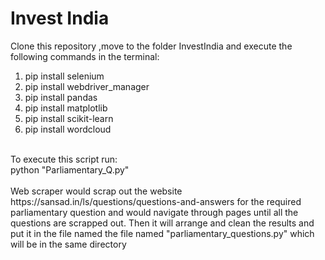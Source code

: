 # Invest India
Clone this repository ,move to the folder InvestIndia and execute the following commands in the terminal:
1. pip install selenium
2. pip install webdriver_manager
3. pip install pandas
4. pip install matplotlib
5. pip install scikit-learn
6. pip install wordcloud
<br/>
To execute this script run:<br/>
python "Parliamentary_Q.py"<br/>
<br/>
Web scraper would scrap out the website https://sansad.in/ls/questions/questions-and-answers for the required parliamentary question and would navigate through pages until all the questions are scrapped out. Then it will arrange and clean the results and put it in the file named the file named "parliamentary_questions.py" which will be in the same directory
 
